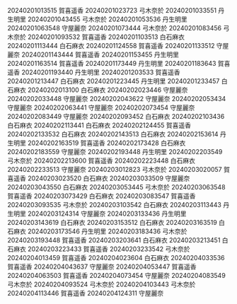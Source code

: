 20240201013515 賀喜遥香
20240201023723 弓木奈於
20240201033551 丹生明里
20240201043455 弓木奈於
20240201053536 丹生明里
20240201063548 守屋麗奈
20240201073444 弓木奈於
20240201083456 弓木奈於
20240201093532 賀喜遥香
20240201103513 白石麻衣
20240201113444 白石麻衣
20240201124558 賀喜遥香
20240201133512 守屋麗奈
20240201143444 賀喜遥香
20240201153455 丹生明里
20240201163514 賀喜遥香
20240201173449 丹生明里
20240201183643 賀喜遥香
20240201193440 丹生明里
20240201203533 賀喜遥香
20240201213447 白石麻衣
20240201223445 丹生明里
20240201233457 白石麻衣
20240202013100 白石麻衣
20240202023446 守屋麗奈
20240202033448 守屋麗奈
20240202043622 守屋麗奈
20240202053434 守屋麗奈
20240202063441 守屋麗奈
20240202073454 守屋麗奈
20240202083449 守屋麗奈
20240202093452 白石麻衣
20240202103436 白石麻衣
20240202113441 白石麻衣
20240202124455 賀喜遥香
20240202133532 白石麻衣
20240202143513 白石麻衣
20240202153614 丹生明里
20240202163519 賀喜遥香
20240202173428 白石麻衣
20240202183559 守屋麗奈
20240202193448 丹生明里
20240202203549 弓木奈於
20240202213600 賀喜遥香
20240202223448 白石麻衣
20240202233513 守屋麗奈
20240203012823 弓木奈於
20240203020057 賀喜遥香
20240203023520 白石麻衣
20240203033509 守屋麗奈
20240203043550 白石麻衣
20240203053445 弓木奈於
20240203063548 賀喜遥香
20240203073429 白石麻衣
20240203083547 賀喜遥香
20240203093535 弓木奈於
20240203103542 白石麻衣
20240203113443 丹生明里
20240203124314 守屋麗奈
20240203133436 丹生明里
20240203143619 白石麻衣
20240203153512 白石麻衣
20240203163519 白石麻衣
20240203173546 丹生明里
20240203183436 弓木奈於
20240203193448 賀喜遥香
20240203203641 白石麻衣
20240203213451 白石麻衣
20240203223433 賀喜遥香
20240203233542 弓木奈於
20240204013459 賀喜遥香
20240204023604 白石麻衣
20240204033536 賀喜遥香
20240204043637 守屋麗奈
20240204053447 賀喜遥香
20240204063503 賀喜遥香
20240204073454 守屋麗奈
20240204083549 弓木奈於
20240204093524 弓木奈於
20240204103443 弓木奈於
20240204113446 賀喜遥香
20240204124311 守屋麗奈
